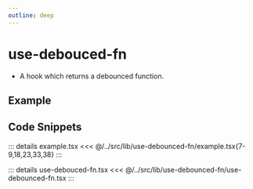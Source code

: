 ```yaml
---
outline: deep
---
```

# use-debouced-fn

- A hook which returns a debounced function.

## Example


<div ref="el" />

<script setup>
import { createElement } from 'react'
import { createRoot } from 'react-dom/client'
import { ref, onMounted } from 'vue'
import Example from '../../src/lib/use-debounced-fn/example'
import useDeboucedFn from '../../src/lib/use-debounced-fn/use-debounced-fn'

const el = ref()
onMounted(() => {
   const root = createRoot(el.value)
   root.render(createElement(Example, {}, null))
})
</script>

## Code Snippets

::: details example.tsx
<<< @/../src/lib/use-debounced-fn/example.tsx{7-9,18,23,33,38}
:::

::: details use-debouced-fn.tsx
<<< @/../src/lib/use-debounced-fn/use-debounced-fn.tsx
:::

